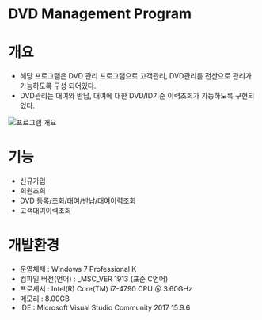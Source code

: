 # DVD Management Program

# 개요
- 해당 프로그램은 DVD 관리 프로그램으로 고객관리, DVD관리를 전산으로 관리가 가능하도록 구성 되어있다.
- DVD관리는 대여와 반납, 대여에 대한 DVD/ID기준 이력조회가 가능하도록 구현되었다.

![프로그램 개요](https://user-images.githubusercontent.com/50133638/61349109-ebbee980-a89d-11e9-9534-3959cf9d2a8a.png)

# 기능
- 신규가입
- 회원조회
- DVD 등록/조회/대여/반납/대여이력조회
- 고객대여이력조회


# 개발환경
- 운영체제 : Windows 7 Professional K
- 컴파일 버전(언어) : _MSC_VER 1913 (표준 C언어)
- 프로세서 : Intel(R) Core(TM) i7-4790 CPU ＠ 3.60GHz
- 메모리 : 8.00GB
- IDE : Microsoft Visual Studio Community 2017 15.9.6
